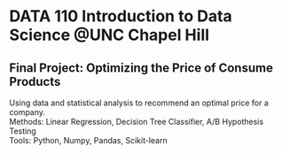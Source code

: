 # DATA 110 Introduction to Data Science @UNC Chapel Hill

## Final Project: Optimizing the Price of Consume Products
Using data and statistical analysis to recommend an optimal price for a company. \
Methods: Linear Regression, Decision Tree Classifier, A/B Hypothesis Testing \
Tools: Python, Numpy, Pandas, Scikit-learn
